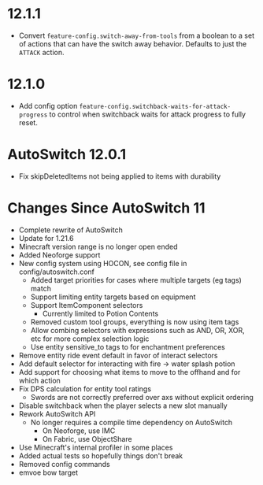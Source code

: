 # 12.1.1
- Convert `feature-config.switch-away-from-tools` from a boolean to a set of actions that can 
have the switch away behavior. Defaults to just the `ATTACK` action.

# 12.1.0
- Add config option `feature-config.switchback-waits-for-attack-progress` to
control when switchback waits for attack progress to fully reset.

# AutoSwitch 12.0.1
- Fix skipDeletedItems not being applied to items with durability

# Changes Since AutoSwitch 11
- Complete rewrite of AutoSwitch
- Update for 1.21.6
- Minecraft version range is no longer open ended
- Added Neoforge support
- New config system using HOCON, see config file in config/autoswitch.conf
  - Added target priorities for cases where multiple targets (eg tags) match
  - Support limiting entity targets based on equipment
  - Support ItemComponent selectors
    - Currently limited to Potion Contents
  - Removed custom tool groups, everything is now using item tags
  - Allow combing selectors with expressions such as AND, OR, XOR, etc for more complex selection logic
  - Use entity sensitive_to tags to for enchantment preferences
- Remove entity ride event default in favor of interact selectors
- Add default selector for interacting with fire -> water splash potion
- Add support for choosing what items to move to the offhand and for which action
- Fix DPS calculation for entity tool ratings
  - Swords are not correctly preferred over axs without explicit ordering
- Disable switchback when the player selects a new slot manually
- Rework AutoSwitch API
  - No longer requires a compile time dependency on AutoSwitch
    - On Neoforge, use IMC
    - On Fabric, use ObjectShare
- Use Minecraft's internal profiler in some places
- Added actual tests so hopefully things don't break
- Removed config commands
- emvoe bow target